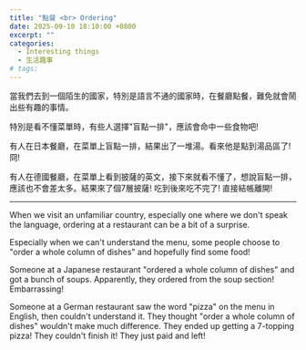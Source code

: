 ```yaml
---
title: "點餐 <br> Ordering"
date: 2025-09-10 18:10:00 +0800
excerpt: ""
categories:
  - Interesting things
  - 生活趣事
# tags:
---
```


當我們去到一個陌生的國家，特別是語言不通的國家時，在餐廳點餐，難免就會鬧出些有趣的事情。

特別是看不懂菜單時，有些人選擇"盲點一排"，應該會命中一些食物吧!

有人在日本餐廳，在菜單上盲點一排，結果出了一堆湯。看來他是點到湯品區了! 冏!

有人在德國餐廳，在菜單上看到披薩的英文，接下來就看不懂了，想說盲點一排，應該也不會差太多。結果來了個7層披薩! 吃到後來吃不完了! 直接結帳離開!

---

When we visit an unfamiliar country, especially one where we don't speak the language, ordering at a restaurant can be a bit of a surprise.

Especially when we can't understand the menu, some people choose to "order a whole column of dishes" and hopefully find some food!

Someone at a Japanese restaurant "ordered a whole column of dishes" and got a bunch of soups. Apparently, they ordered from the soup section! Embarrassing!

Someone at a German restaurant saw the word "pizza" on the menu in English, then couldn't understand it. They thought "order a whole column of dishes" wouldn't make much difference. They ended up getting a 7-topping pizza! They couldn't finish it! They just paid and left!

<!--
FB: 
Twitter:
-->


